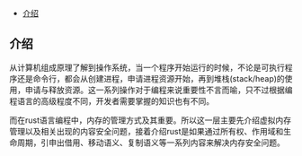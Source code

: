 <!--ts-->
   * [介绍](#介绍)

<!-- Created by https://github.com/ekalinin/github-markdown-toc -->
<!-- Added by: runner, at: Sun Jun 12 14:38:08 UTC 2022 -->

<!--te-->



## 介绍

从计算机组成原理了解到操作系统，当一个程序开始运行的时候，不论是可执行程序还是命令行，都会从创建进程，申请进程资源开始，再到堆栈(stack/heap)的使用，申请与释放资源。这一系列操作对于编程来说重要性不言而喻，只不过根据编程语言的高级程度不同，开发者需要掌握的知识也有不同。

而在rust语言编程中，内存的管理方式及其重要。所以这一层主要先介绍虚拟内存管理以及相关出现的内容安全问题，接着介绍rust是如果通过所有权、作用域和生命周期，引申出借用、移动语义、复制语义等一系列内容来解决内存安全问题。